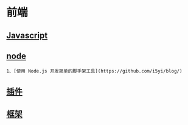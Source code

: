 # 前端 #

## [Javascript](https://github.com/i5yi/blog/)
   
## [node](https://github.com/i5yi/blog/)
	1、[使用 Node.js 开发简单的脚手架工具](https://github.com/i5yi/blog/)
## [插件](https://github.com/i5yi/blog/)
## [框架](https://github.com/i5yi/blog/)